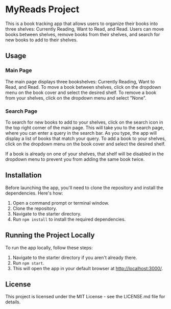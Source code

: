  # MyReads Project

This is a book tracking app that allows users to organize their books into three shelves: Currently Reading, Want to Read, and Read. Users can move books between shelves, remove books from their shelves, and search for new books to add to their shelves.

## Usage

### Main Page
The main page displays three bookshelves: Currently Reading, Want to Read, and Read. To move a book between shelves, click on the dropdown menu on the book cover and select the desired shelf. To remove a book from your shelves, click on the dropdown menu and select "None".

### Search Page
To search for new books to add to your shelves, click on the search icon in the top right corner of the main page. This will take you to the search page, where you can enter a query in the search bar. As you type, the app will display a list of books that match your query. To add a book to your shelves, click on the dropdown menu on the book cover and select the desired shelf.

If a book is already on one of your shelves, that shelf will be disabled in the dropdown menu to prevent you from adding the same book twice.

## Installation

Before launching the app, you'll need to clone the repository and install the dependencies. Here's how:

1. Open a command prompt or terminal window.
2. Clone the repository.
3. Navigate to the starter directory.
4. Run `npm install` to install the required dependencies.

## Running the Project Locally

To run the app locally, follow these steps:

1. Navigate to the starter directory if you aren't already there.
2. Run `npm start`.
3. This will open the app in your default browser at [http://localhost:3000/](http://localhost:3000/).

## License

This project is licensed under the MIT License - see the LICENSE.md file for details.

